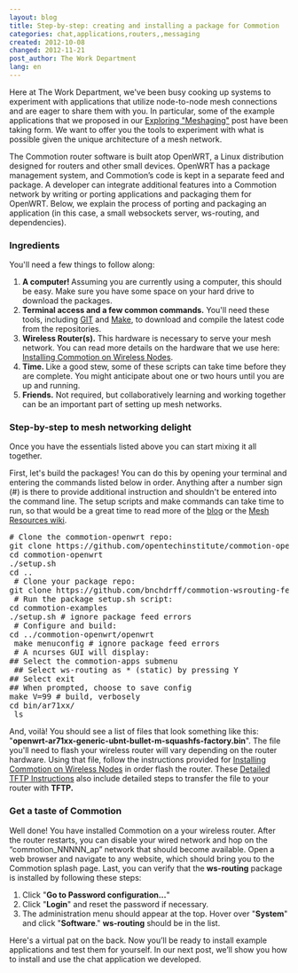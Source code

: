 ```yaml
---
layout: blog
title: Step-by-step: creating and installing a package for Commotion
categories: chat,applications,routers,,messaging
created: 2012-10-08
changed: 2012-11-21
post_author: The Work Department
lang: en
---
```

  <p>Here at The Work Department, we&#39;ve been busy cooking up systems to experiment with applications that utilize node-to-node mesh connections and are eager to share them with you. In particular, some of the example applications that we proposed in our <a class="external" href="https://commotionwireless.net/blog/exploring-meshaging" target="_blank">Exploring &quot;Meshaging&quot;</a> post have been taking form. We want to offer you the tools to experiment with what is possible given the unique architecture of a mesh network.</p>
<p>The Commotion router software is built atop OpenWRT, a Linux distribution designed for routers and other small devices. OpenWRT has a package management system, and Commotion&rsquo;s code is kept in a separate feed and package. A developer can integrate additional features into a Commotion network by writing or porting applications and packaging them for OpenWRT. Below, we explain the process of porting and packaging an application (in this case, a small websockets server, ws-routing, and dependencies).</p><h3>Ingredients</h3><p>You&#39;ll need a few things to follow along:</p><ol><li><strong>A computer! </strong>Assuming you are currently using a computer, this should be easy. Make sure you have some space on your hard drive to download the packages.</li><li><strong>Terminal access and a few common commands.</strong> You&#39;ll need these tools, including <a class="external" href="http://git-scm.com/book/en/Getting-Started-Installing-Git" target="_blank">GIT</a> and <a href="http://www.gnu.org/software/make/manual/make.html#Top" target="_blank">Make</a>, to download and compile the latest code from the repositories.</li><li><strong>Wireless Router(s).</strong> This hardware is necessary to serve your mesh network. You can read more details on the hardware that we use here: <a class="external" href="https://code.commotionwireless.net/projects/commotion-manual/wiki/Installing_Commotion_on_Wireless_Nodes#A-little-background" target="_blank">Installing Commotion on Wireless Nodes</a>.</li><li><strong>Time. </strong>Like a good stew, some of these scripts can take time before they are complete. You might anticipate about one or two hours until you are up and running.</li><li><strong>Friends.</strong> Not required, but collaboratively learning and working together can be an important part of setting up mesh networks.</li></ol><h3>Step-by-step to mesh networking delight</h3><p>Once you have the essentials listed above you can start mixing it all together.</p><p>First, let&#39;s build the packages! You can do this by opening your terminal and entering the commands listed below in order. Anything after a number sign (#) is there to provide additional instruction and shouldn&#39;t be entered into the command line. The setup scripts and make commands can take time to run, so that would be a great time to read more of the <a class="external" href="https://commotionwireless.net/blog" target="_blank">blog</a> or the <a class="external" href="https://commotionwireless.net/wiki/mesh-resources" target="_blank">Mesh Resources wiki</a>.</p>
<pre linenumbers="off">
# Clone the commotion-openwrt repo: 
git clone https://github.com/opentechinstitute/commotion-openwrt.git 
cd commotion-openwrt 
./setup.sh 
cd ..
 # Clone your package repo: 
git clone https://github.com/bnchdrff/commotion-wsrouting-feed.git commotion-examples
 # Run the package setup.sh script: 
cd commotion-examples 
./setup.sh # ignore package feed errors
 # Configure and build: 
cd ../commotion-openwrt/openwrt
 make menuconfig # ignore package feed errors
 # A ncurses GUI will display: 
## Select the commotion-apps submenu
 ## Select ws-routing as * (static) by pressing Y 
## Select exit 
## When prompted, choose to save config 
make V=99 # build, verbosely 
cd bin/ar71xx/
 ls</pre>
<p>And, voilà! You should see a list of files that look something like this: &quot;<strong>openwrt-ar71xx-generic-ubnt-bullet-m-squashfs-factory.bin</strong>&quot;. The file you&#39;ll need to flash your wireless router will vary depending on the router hardware. Using that file, follow the instructions provided for <a class="external" href="https://code.commotionwireless.net/projects/commotion-manual/wiki/Installing_Commotion_on_Wireless_Nodes" target="_blank">Installing Commotion on Wireless Nodes</a> in order flash the router. These <a class="external" href="https://code.commotionwireless.net/projects/commotion-manual/wiki/Detailed_TFTP_Instructions" target="_blank">Detailed TFTP Instructions</a> also include detailed steps to transfer the file to your router with <strong>TFTP.</strong></p>
<h3>Get a taste of Commotion</h3><p>Well done! You have installed Commotion on a your wireless router. After the router restarts, you can disable your wired network and hop on the &ldquo;commotion_NNNNN_ap&rdquo; network that should become available. Open a web browser and navigate to any website, which should bring you to the Commotion splash page. Last, you can verify that the <strong>ws-routing</strong> package is installed by following these steps:</p><ol><li>Click &quot;<strong>Go to Password configuration...</strong>&quot;</li><li>Click &quot;<strong>Login</strong>&quot; and reset the password if necessary.</li><li>The administration menu should appear at the top. Hover over &quot;<strong>System</strong>&quot; and click &quot;<strong>Software</strong>.&quot; <strong>ws-routing</strong> should be in the list.</li></ol><p>Here&#39;s a virtual pat on the back. Now you&rsquo;ll be ready to install example applications and test them for yourself. In our next post, we&rsquo;ll show you how to install and use the chat application we developed.</p> 
